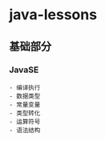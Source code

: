 # java-lessons


## 基础部分
### JavaSE
    - 编译执行
    - 数据类型
    - 常量变量
    - 类型转化
    - 运算符号
    - 语法结构